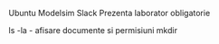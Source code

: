 Ubuntu
Modelsim
Slack
Prezenta laborator obligatorie

ls -la - afisare documente si permisiuni
mkdir 

